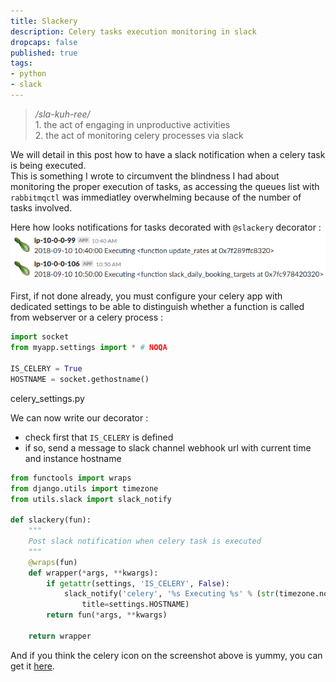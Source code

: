 ```yaml
---
title: Slackery
description: Celery tasks execution monitoring in slack
dropcaps: false
published: true
tags:
- python
- slack
---
```


> */sla-kuh-ree/*  
>     1. the act of engaging in unproductive activities   
>     2. the act of monitoring celery processes via slack  

We will detail in this post how to have a slack notification when a celery task is being executed.    
This is something I wrote to circumvent the blindness I had about monitoring the proper execution 
of tasks, as accessing the queues list with `rabbitmqctl` was immediatley overwhelming because of 
the number of tasks involved.

Here how looks notifications for tasks decorated with `@slackery` decorator : 
![](/public/img/posts/slackery_notif.png)

First, if not done already, you must configure your celery app with dedicated settings to be able 
to distinguish whether a function is called from webserver or a celery process :

~~~ python
import socket
from myapp.settings import * # NOQA

IS_CELERY = True
HOSTNAME = socket.gethostname()
~~~ 
<span class='buffer-title center'>celery_settings.py</span>

We can now write our decorator :  
- check first that `IS_CELERY` is defined
- if so, send a message to slack channel webhook url with current time and instance hostname

~~~ python
from functools import wraps
from django.utils import timezone
from utils.slack import slack_notify

def slackery(fun):
    """
    Post slack notification when celery task is executed
    """
    @wraps(fun)
    def wrapper(*args, **kwargs):
        if getattr(settings, 'IS_CELERY', False):
            slack_notify('celery', '%s Executing %s' % (str(timezone.now())[:-7], fun),
                title=settings.HOSTNAME)
        return fun(*args, **kwargs)

    return wrapper
~~~

And if you think the celery icon on the screenshot above is yummy, you can get it 
[here](http://www.iconhot.com/icon/pickin-time/celery.html).
